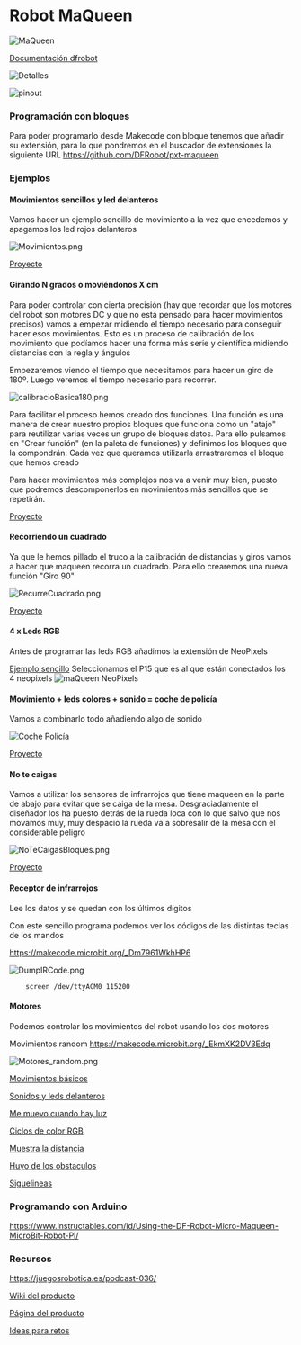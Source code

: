 # Robot MaQueen

![MaQueen](https://raw.githubusercontent.com/DFRobot/DFRobotMediaWikiImage/master/Image/ROB0148Maqueen.jpg)

[Documentación dfrobot](https://wiki.dfrobot.com/micro:Maqueen_for_micro:bit_SKU:ROB0148-E(ROB0148))


![Detalles](https://github.com/Frances9/ROB0148/blob/master/%E9%BA%A6%E6%98%863.0%E5%8A%9F%E8%83%BD%E8%8B%B1%E6%96%87.png?raw=true)


![pinout](./images/maqueen_pinout.jpg)


### Programación con bloques

Para poder programarlo desde Makecode con bloque tenemos que añadir su extensión, para lo que pondremos en el buscador de extensiones la siguiente URL https://github.com/DFRobot/pxt-maqueen

### Ejemplos


#### Movimientos sencillos y led delanteros

Vamos hacer un ejemplo sencillo de movimiento a la vez que encedemos y apagamos los led rojos delanteros


![Movimientos.png](./images/Movimientos.png)

[Proyecto](https://makecode.microbit.org/_ixqfbfA2HAxu)

#### Girando N grados o moviéndonos X cm

Para poder controlar con cierta precisión (hay que recordar que los motores del robot son motores DC y que no está pensado para hacer movimientos precisos) vamos a empezar midiendo el tiempo necesario para conseguir hacer esos movimientos. Esto es un proceso de calibración de los movimiento que podíamos hacer una forma más serie y científica midiendo distancias con la regla y ángulos

Empezaremos viendo el tiempo que necesitamos para hacer un giro de 180º.
Luego veremos el tiempo necesario para recorrer.

![calibracioBasica180.png](./images/calibracioBasica180.png)

Para facilitar el proceso hemos creado dos funciones. Una función es una manera de crear nuestro propios bloques que funciona como un "atajo" para reutilizar varias veces un grupo de bloques datos. Para ello pulsamos en "Crear función" (en la paleta de funciones) y definimos los bloques que la compondrán. Cada vez que queramos utilizarla arrastraremos el bloque que hemos creado

Para hacer movimientos más complejos nos va a venir muy bien, puesto que podremos descomponerlos en movimientos más sencillos que se repetirán.

[Proyecto](https://makecode.microbit.org/_95LdTUac6UY5)


#### Recorriendo un cuadrado

Ya que le hemos pillado el truco a la calibración de distancias y giros vamos a hacer que maqueen recorra un cuadrado. Para ello crearemos una nueva función "Giro 90"

![RecurreCuadrado.png](./images/RecurreCuadrado.png)

[Proyecto](https://makecode.microbit.org/_hCYV6Jga1gJE)



#### 4 x Leds RGB

Antes de programar las leds RGB añadimos la extensión de NeoPixels

[Ejemplo sencillo](https://makecode.microbit.org/_FXpHRk6m28pb)
Seleccionamos el P15 que es al que están conectados los 4 neopixels
![maQueen NeoPixels](./images/maQueen_Neopixel.png)

#### Movimiento + leds colores + sonido = coche de policía

Vamos a combinarlo todo añadiendo algo de sonido

![Coche Policía](./images/CochePolicia.png)

[Proyecto](https://makecode.microbit.org/_D66U4o6Mm83D)


#### No te caigas

Vamos a utilizar los sensores de infrarrojos que tiene maqueen en la parte de abajo para evitar que se caiga de la mesa. Desgraciadamente el diseñador los ha puesto detrás de la rueda loca con lo que salvo que nos movamos muy, muy despacio la rueda va a sobresalir de la mesa con el considerable peligro

![NoTeCaigasBloques.png](./images/NoTeCaigasBloques.png)

[Proyecto](https://makecode.microbit.org/_iTR64w0P1Jtc)
 
#### Receptor de infrarrojos

Lee los datos y se quedan con los últimos dígitos

Con este sencillo programa podemos ver los códigos de las distintas teclas de los mandos

https://makecode.microbit.org/_Dm7961WkhHP6

![DumpIRCode.png](./images/DumpIRCode.png)


        screen /dev/ttyACM0 115200



#### Motores
 
Podemos controlar los movimientos del robot usando los dos motores

Movimientos random https://makecode.microbit.org/_EkmXK2DV3Edq

![Motores_random.png](./images/Motores_random.png)
 

[Movimientos básicos](https://makecode.microbit.org/_8mva3TEVH0rM)

[Sonidos y leds delanteros](https://makecode.microbit.org/_XrVhsU9tuH5x)

[Me muevo cuando hay luz](https://makecode.microbit.org/#editor)

[Ciclos de color RGB](https://makecode.microbit.org/_6hh2pqT959hh)

[Muestra la distancia](https://makecode.microbit.org/_AKAVHXVqkJM3)

[Huyo de los obstaculos](https://makecode.microbit.org/_C888wYRmrFAf)

[Siguelineas](https://makecode.microbit.org/_ApcYWLC3z7ok)

### Programando con Arduino

https://www.instructables.com/id/Using-the-DF-Robot-Micro-Maqueen-MicroBit-Robot-Pl/

### Recursos 

https://juegosrobotica.es/podcast-036/

[Wiki del producto](https://wiki.dfrobot.com/micro:Maqueen_for_micro:bit_SKU:ROB0148-E%28ROB0148%29)

[Página del producto](https://www.dfrobot.com/product-1783.html?search=maqueen)

[Ideas para retos](https://raw.githubusercontent.com/Frances9/ROB0148/master/Crazy%20Maqueen%20Tutorial-English.pdf)